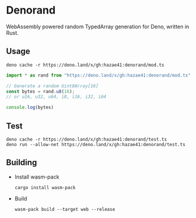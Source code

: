 # Denorand

WebAssembly powered random TypedArray generation for Deno, written in Rust.

## Usage

    deno cache -r https://deno.land/x/gh:hazae41:denorand/mod.ts

```typescript
import * as rand from "https://deno.land/x/gh:hazae41:denorand/mod.ts"

// Generate a random Uint8Array[16]
const bytes = rand.u8(16);
// or u16, u32, u64, i8, i16, i32, i64 

console.log(bytes)
```

## Test 

    deno cache -r https://deno.land/x/gh:hazae41:denorand/test.ts
    deno run --allow-net https://deno.land/x/gh:hazae41:denorand/test.ts

## Building

- Install wasm-pack

      cargo install wasm-pack

- Build

      wasm-pack build --target web --release